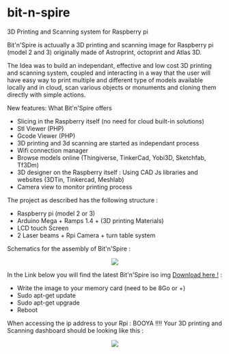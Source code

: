 # bit-n-spire
3D Printing and Scanning system for Raspberry pi

Bit'n'Spire is actuually a 3D printing and scanning image for Raspberry pi (model 2 and 3) originally made of Astroprint, octoprint and Atlas 3D.

The Idea was to build an independant, effective and low cost 3D printing and scanning system, coupled and interacting in a way that the user will have easy way to print multiple and different type of models available locally and in cloud, scan various objects or monuments and cloning them directly with simple actions.

New features: What Bit'n'Spire offers
  - Slicing in the Raspberry itself (no need for cloud built-in solutions)
  - Stl Viewer (PHP)
  - Gcode Viewer (PHP)
  - 3D printing and 3d scanning are started as independant process
  - Wifi connection manager
  - Browse models online (Thingiverse, TinkerCad, Yobi3D, Sketchfab, Tf3Dm)
  - 3D designer on the Raspberry itself : Using CAD Js libraries and websites (3DTin, Tinkercad, Meshlab)
  - Camera view to monitor printing process
  
The project as described has the following structure :
  - Raspberry pi (model 2 or 3)
  - Arduino Mega + Ramps 1.4 + (3D printing Materials)
  - LCD touch Screen
  - 2 Laser beams + Rpi Camera + turn table system
  
Schematics for the assembly of Bit'n'Spire :
<p align="center">
  <img src="http://oi66.tinypic.com/2pzy889.jpg"/>
</p>
  
In the Link below you will find the latest Bit'n'Spire iso img <a href="link.com">Download here !</a> :
  - Write the image to your memory card (need to be 8Go or +)
  - Sudo apt-get update
  - Sudo apt-get upgrade
  - Reboot

When accessing the ip address to your Rpi : BOOYA !!!! Your 3D printing and Scanning dashboard should be looking like this :
<p align="center">
  <img src="http://oi68.tinypic.com/10cln29.jpg"/>
</p>
